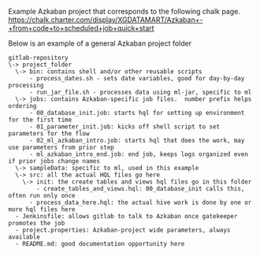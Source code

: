 Example Azkaban project that corresponds to the following chalk page.<br>
https://chalk.charter.com/display/XGDATAMART/Azkaban+-+from+code+to+scheduled+job+quick+start<br>
<p>
Below is an example of a general Azkaban project folder

```
gitlab-repository
\-> project_folder
  \-> bin: contains shell and/or other reusable scripts
      - process_dates.sh - sets date variables, good for day-by-day processing
      - run_jar_file.sh - processes data using ml-jar, specific to ml
  \-> jobs: contains Azkaban-specific job files.  number prefix helps ordering
      - 00_database_init.job: starts hql for setting up environment for the first time
      - 01_parameter_init.job: kicks off shell script to set parameters for the flow
      - 02_ml_azkaban_intro.job: starts hql that does the work, may use parameters from prior step
      - ml_azkaban_intro_end.job: end job, keeps logs organized even if prior jobs change names
  \-> sampleData: specific to ml, used in this example
  \-> src: all the actual HQL files go here
    \-> init: the create tables and views hql files go in this folder
        - create_tables_and_views.hql: 00_database_init calls this, often run only once
      - process_data_here.hql: the actual hive work is done by one or more hql files here
  - Jenkinsfile: allows gitlab to talk to Azkaban once gatekeeper promotes the job
  - project.properties: Azkaban-project wide parameters, always available
  - README.md: good documentation opportunity here
```
